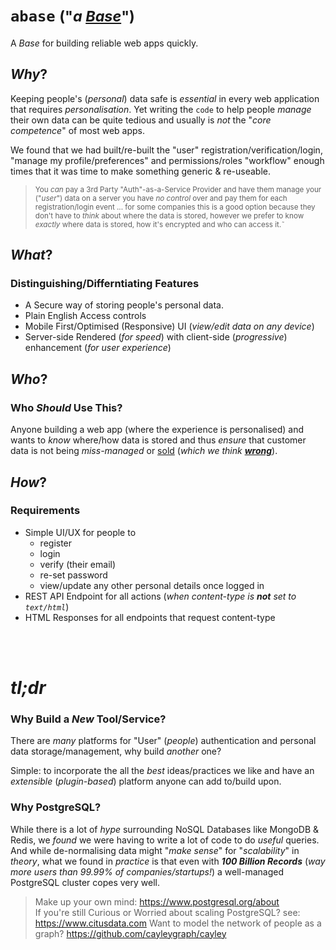 # `abase` <small>("_a [Base](https://en.wiktionary.org/wiki/base#Noun)_")</small>

A _Base_ for building reliable web apps quickly.

## _Why_?

Keeping people's (_personal_) data safe is _essential_ in every web application
that requires _personalisation_.
Yet writing the `code` to help people _manage_ their own data can be quite
tedious and usually is _not_ the "_core competence_" of most web apps.

We found that we had built/re-built the "user" registration/verification/login,
"manage my profile/preferences" and permissions/roles "workflow" enough times
that it was time to make something generic & re-useable.

> <small>You _can_ pay a 3rd Party "Auth"-as-a-Service Provider and have them
manage your ("_user_") data on a server you have _no control_ over and
pay them for each registration/login event ... for some companies
this is a good option because they don't have to _think_ about where
the data is stored, however we prefer to know _exactly_ where data is
stored, how it's encrypted and who can access it.˜</small>


## _What_?

### Distinguishing/Differntiating Features

+ A Secure way of storing people's personal data.
+ Plain English Access controls
+ Mobile First/Optimised (Responsive) UI (_view/edit data on any device_)
+ Server-side Rendered (_for speed_) with client-side (_progressive_) enhancement (_for user experience_)


## _Who_?


### Who _Should_ Use This?

Anyone building a web app (where the experience is personalised) and wants to _know_ where/how data is stored and thus _ensure_ that customer data is not being _miss-managed_ or [sold](https://codingvc.com/the-value-of-data-part-3-data-business-models) (_which we think_ [***wrong***]()).


## _How_?

### Requirements

+ Simple UI/UX for people to
  + register
  + login
  + verify (their email)
  + re-set password
  + view/update any other personal details once logged in
+ REST API Endpoint for all actions (_when content-type is **not** set to `text/html`_)
+ HTML Responses for all endpoints that request content-type




<br /><br />

# _tl;dr_

### Why Build a _New_ Tool/Service?

There are _many_ platforms for "User" (_people_) authentication and personal
data storage/management, why build _another_ one?

Simple: to incorporate the all the _best_ ideas/practices we like
and have an _extensible_ (_plugin-based_) platform anyone can add to/build upon.

### Why PostgreSQL?

While there is a lot of _hype_ surrounding NoSQL Databases like MongoDB & Redis,
we _found_ we were having to write a lot of code to do _useful_ queries.
And while de-normalising data might "_make sense_" for "_scalability_" in _theory_,
what we found in _practice_ is that even with ***100 Billion Records*** (_way more users than 99.99% of companies/startups!_)
a well-managed PostgreSQL cluster copes very well.

> Make up your own mind: https://www.postgresql.org/about  
> If you're still Curious or Worried about scaling PostgreSQL?
see: https://www.citusdata.com
> Want to model the network of people as a graph? https://github.com/cayleygraph/cayley
